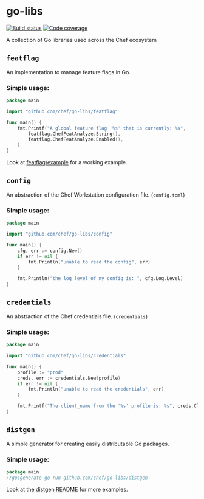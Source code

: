 # go-libs
[![Build status](https://badge.buildkite.com/19949c499939e46053e5b4c573d7e6bba9a0b78a870a07501b.svg)](https://buildkite.com/chef/chef-go-libs-master-verify)
[![Code coverage](https://img.shields.io/badge/coverage-97.4%25-brightgreen)](https://buildkite.com/chef/chef-go-libs-master-code-coverage)

A collection of Go libraries used across the Chef ecosystem

## `featflag`
An implementation to manage feature flags in Go.

### Simple usage:
```go
package main

import "github.com/chef/go-libs/featflag"

func main() {
	fmt.Printf("A global feature flag '%s' that is currently: %s",
		featflag.ChefFeatAnalyze.String(),
		featflag.ChefFeatAnalyze.Enabled(),
	)
}
```
Look at [featflag/example](featflag/example) for a working example.

## `config`
An abstraction of the Chef Workstation configuration file. (`config.toml`)

### Simple usage:
```go
package main

import "github.com/chef/go-libs/config"

func main() {
	cfg, err := config.New()
	if err != nil {
		fmt.Println("unable to read the config", err)
	}

	fmt.Println("the log level of my config is: ", cfg.Log.Level)
}
```

## `credentials`
An abstraction of the Chef credentials file. (`credentials`)

### Simple usage:
```go
package main

import "github.com/chef/go-libs/credentials"

func main() {
	profile := "prod"
	creds, err := credentials.New(profile)
	if err != nil {
		fmt.Println("unable to read the credentials", err)
	}

	fmt.Printf("The client_name from the '%s' profile is: %s", creds.ClientName)
}
```

## `distgen`
A simple generator for creating easily distributable Go packages.

### Simple usage:
```go
package main
//go:generate go run github.com/chef/go-libs/distgen
```
Look at the [distgen README](distgen/README.md) for more examples.
